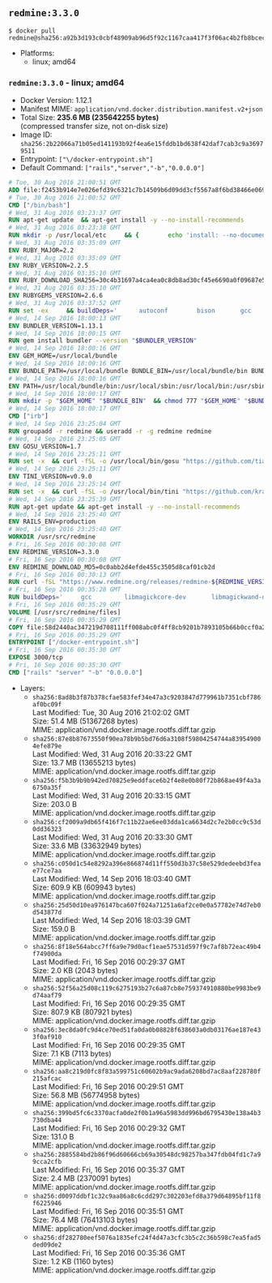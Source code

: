 ## `redmine:3.3.0`

```console
$ docker pull redmine@sha256:a92b3d193c0cbf48909ab96d5f92c1167caa417f3f06ac4b2fb8bceca37f31ea
```

-	Platforms:
	-	linux; amd64

### `redmine:3.3.0` - linux; amd64

-	Docker Version: 1.12.1
-	Manifest MIME: `application/vnd.docker.distribution.manifest.v2+json`
-	Total Size: **235.6 MB (235642255 bytes)**  
	(compressed transfer size, not on-disk size)
-	Image ID: `sha256:2b22066a71b05ed141193b92f4ea6e15fddb1bd638f42daf7cab3c9a36979511`
-	Entrypoint: `["\/docker-entrypoint.sh"]`
-	Default Command: `["rails","server","-b","0.0.0.0"]`

```dockerfile
# Tue, 30 Aug 2016 21:00:51 GMT
ADD file:f2453b914e7e026efd39c6321c7b14509b6d09dd3cf5567a8f6bd38466e06954 in / 
# Tue, 30 Aug 2016 21:00:52 GMT
CMD ["/bin/bash"]
# Wed, 31 Aug 2016 03:23:37 GMT
RUN apt-get update 	&& apt-get install -y --no-install-recommends 		bzip2 		ca-certificates 		curl 		libffi-dev 		libgdbm3 		libssl-dev 		libyaml-dev 		procps 		zlib1g-dev 	&& rm -rf /var/lib/apt/lists/*
# Wed, 31 Aug 2016 03:23:38 GMT
RUN mkdir -p /usr/local/etc 	&& { 		echo 'install: --no-document'; 		echo 'update: --no-document'; 	} >> /usr/local/etc/gemrc
# Wed, 31 Aug 2016 03:35:09 GMT
ENV RUBY_MAJOR=2.2
# Wed, 31 Aug 2016 03:35:09 GMT
ENV RUBY_VERSION=2.2.5
# Wed, 31 Aug 2016 03:35:10 GMT
ENV RUBY_DOWNLOAD_SHA256=30c4b31697a4ca4ea0c8db8ad30cf45e6690a0f09687e5d483c933c03ca335e3
# Wed, 31 Aug 2016 03:35:10 GMT
ENV RUBYGEMS_VERSION=2.6.6
# Wed, 31 Aug 2016 03:37:52 GMT
RUN set -ex 	&& buildDeps=' 		autoconf 		bison 		gcc 		libbz2-dev 		libgdbm-dev 		libglib2.0-dev 		libncurses-dev 		libreadline-dev 		libxml2-dev 		libxslt-dev 		make 		ruby 	' 	&& apt-get update 	&& apt-get install -y --no-install-recommends $buildDeps 	&& rm -rf /var/lib/apt/lists/* 	&& curl -fSL -o ruby.tar.gz "http://cache.ruby-lang.org/pub/ruby/$RUBY_MAJOR/ruby-$RUBY_VERSION.tar.gz" 	&& echo "$RUBY_DOWNLOAD_SHA256 *ruby.tar.gz" | sha256sum -c - 	&& mkdir -p /usr/src/ruby 	&& tar -xzf ruby.tar.gz -C /usr/src/ruby --strip-components=1 	&& rm ruby.tar.gz 	&& cd /usr/src/ruby 	&& { echo '#define ENABLE_PATH_CHECK 0'; echo; cat file.c; } > file.c.new && mv file.c.new file.c 	&& autoconf 	&& ./configure --disable-install-doc 	&& make -j"$(nproc)" 	&& make install 	&& apt-get purge -y --auto-remove $buildDeps 	&& gem update --system $RUBYGEMS_VERSION 	&& rm -r /usr/src/ruby
# Wed, 14 Sep 2016 18:00:13 GMT
ENV BUNDLER_VERSION=1.13.1
# Wed, 14 Sep 2016 18:00:15 GMT
RUN gem install bundler --version "$BUNDLER_VERSION"
# Wed, 14 Sep 2016 18:00:16 GMT
ENV GEM_HOME=/usr/local/bundle
# Wed, 14 Sep 2016 18:00:16 GMT
ENV BUNDLE_PATH=/usr/local/bundle BUNDLE_BIN=/usr/local/bundle/bin BUNDLE_SILENCE_ROOT_WARNING=1 BUNDLE_APP_CONFIG=/usr/local/bundle
# Wed, 14 Sep 2016 18:00:16 GMT
ENV PATH=/usr/local/bundle/bin:/usr/local/sbin:/usr/local/bin:/usr/sbin:/usr/bin:/sbin:/bin
# Wed, 14 Sep 2016 18:00:17 GMT
RUN mkdir -p "$GEM_HOME" "$BUNDLE_BIN" 	&& chmod 777 "$GEM_HOME" "$BUNDLE_BIN"
# Wed, 14 Sep 2016 18:00:17 GMT
CMD ["irb"]
# Wed, 14 Sep 2016 23:25:04 GMT
RUN groupadd -r redmine && useradd -r -g redmine redmine
# Wed, 14 Sep 2016 23:25:05 GMT
ENV GOSU_VERSION=1.7
# Wed, 14 Sep 2016 23:25:11 GMT
RUN set -x 	&& curl -fSL -o /usr/local/bin/gosu "https://github.com/tianon/gosu/releases/download/$GOSU_VERSION/gosu-$(dpkg --print-architecture)" 	&& curl -fSL -o /usr/local/bin/gosu.asc "https://github.com/tianon/gosu/releases/download/$GOSU_VERSION/gosu-$(dpkg --print-architecture).asc" 	&& export GNUPGHOME="$(mktemp -d)" 	&& gpg --keyserver ha.pool.sks-keyservers.net --recv-keys B42F6819007F00F88E364FD4036A9C25BF357DD4 	&& gpg --batch --verify /usr/local/bin/gosu.asc /usr/local/bin/gosu 	&& rm -r "$GNUPGHOME" /usr/local/bin/gosu.asc 	&& chmod +x /usr/local/bin/gosu 	&& gosu nobody true
# Wed, 14 Sep 2016 23:25:11 GMT
ENV TINI_VERSION=v0.9.0
# Wed, 14 Sep 2016 23:25:14 GMT
RUN set -x 	&& curl -fSL -o /usr/local/bin/tini "https://github.com/krallin/tini/releases/download/$TINI_VERSION/tini" 	&& curl -fSL -o /usr/local/bin/tini.asc "https://github.com/krallin/tini/releases/download/$TINI_VERSION/tini.asc" 	&& export GNUPGHOME="$(mktemp -d)" 	&& gpg --keyserver ha.pool.sks-keyservers.net --recv-keys 6380DC428747F6C393FEACA59A84159D7001A4E5 	&& gpg --batch --verify /usr/local/bin/tini.asc /usr/local/bin/tini 	&& rm -r "$GNUPGHOME" /usr/local/bin/tini.asc 	&& chmod +x /usr/local/bin/tini 	&& tini -h
# Wed, 14 Sep 2016 23:25:39 GMT
RUN apt-get update && apt-get install -y --no-install-recommends 		imagemagick 		libmysqlclient18 		libpq5 		libsqlite3-0 				bzr 		git 		mercurial 		openssh-client 		subversion 	&& rm -rf /var/lib/apt/lists/*
# Wed, 14 Sep 2016 23:25:40 GMT
ENV RAILS_ENV=production
# Wed, 14 Sep 2016 23:25:40 GMT
WORKDIR /usr/src/redmine
# Fri, 16 Sep 2016 00:30:08 GMT
ENV REDMINE_VERSION=3.3.0
# Fri, 16 Sep 2016 00:30:08 GMT
ENV REDMINE_DOWNLOAD_MD5=0c0abb2d4efde455c3505d8caf01cb2d
# Fri, 16 Sep 2016 00:30:13 GMT
RUN curl -fSL "https://www.redmine.org/releases/redmine-${REDMINE_VERSION}.tar.gz" -o redmine.tar.gz 	&& echo "$REDMINE_DOWNLOAD_MD5 redmine.tar.gz" | md5sum -c - 	&& tar -xvf redmine.tar.gz --strip-components=1 	&& rm redmine.tar.gz files/delete.me log/delete.me 	&& mkdir -p tmp/pdf public/plugin_assets 	&& chown -R redmine:redmine ./
# Fri, 16 Sep 2016 00:35:28 GMT
RUN buildDeps='		gcc 		libmagickcore-dev 		libmagickwand-dev 		libmysqlclient-dev 		libpq-dev 		libsqlite3-dev 		make 		patch 	' 	&& set -ex 	&& apt-get update && apt-get install -y $buildDeps --no-install-recommends 	&& rm -rf /var/lib/apt/lists/* 	&& bundle install --without development test 	&& for adapter in mysql2 postgresql sqlite3; do 		echo "$RAILS_ENV:" > ./config/database.yml; 		echo "  adapter: $adapter" >> ./config/database.yml; 		bundle install --without development test; 	done 	&& rm ./config/database.yml 	&& apt-get purge -y --auto-remove $buildDeps
# Fri, 16 Sep 2016 00:35:29 GMT
VOLUME [/usr/src/redmine/files]
# Fri, 16 Sep 2016 00:35:29 GMT
COPY file:58d2440ac347219d708111ff008abc0f4ff8cb9201b7893105b66b0ccf0a2521 in / 
# Fri, 16 Sep 2016 00:35:29 GMT
ENTRYPOINT ["/docker-entrypoint.sh"]
# Fri, 16 Sep 2016 00:35:30 GMT
EXPOSE 3000/tcp
# Fri, 16 Sep 2016 00:35:30 GMT
CMD ["rails" "server" "-b" "0.0.0.0"]
```

-	Layers:
	-	`sha256:8ad8b3f87b378cfae583fef34e47a3c9203847d779961b7351cbf786af0bc09f`  
		Last Modified: Tue, 30 Aug 2016 21:02:02 GMT  
		Size: 51.4 MB (51367268 bytes)  
		MIME: application/vnd.docker.image.rootfs.diff.tar.gzip
	-	`sha256:87e8b87673550f90ea78b9b5bd76d6a3108f59804254744a839549004efe879e`  
		Last Modified: Wed, 31 Aug 2016 20:33:22 GMT  
		Size: 13.7 MB (13655213 bytes)  
		MIME: application/vnd.docker.image.rootfs.diff.tar.gzip
	-	`sha256:f5b3b9b9b942ed70825e9eddface6b2f4e8e0b80f72b868ae49f4a3a6750a35f`  
		Last Modified: Wed, 31 Aug 2016 20:33:15 GMT  
		Size: 203.0 B  
		MIME: application/vnd.docker.image.rootfs.diff.tar.gzip
	-	`sha256:cf2009a9db65f416f7c11b22ae6ee03dda1ca6634d2c7e2b0cc9c53d0dd36323`  
		Last Modified: Wed, 31 Aug 2016 20:33:30 GMT  
		Size: 33.6 MB (33632949 bytes)  
		MIME: application/vnd.docker.image.rootfs.diff.tar.gzip
	-	`sha256:c050d1c54e8292a396e866874d11ff550d3b37c58e529dedeebd3feae77ce7aa`  
		Last Modified: Wed, 14 Sep 2016 18:03:40 GMT  
		Size: 609.9 KB (609943 bytes)  
		MIME: application/vnd.docker.image.rootfs.diff.tar.gzip
	-	`sha256:25d50d10ea976147bca607f024a71251a6af2ce0e0a57782e74d7eb0d543877d`  
		Last Modified: Wed, 14 Sep 2016 18:03:39 GMT  
		Size: 159.0 B  
		MIME: application/vnd.docker.image.rootfs.diff.tar.gzip
	-	`sha256:8f18e564abcc7ff6a9e79d0acf1eae57531d597f9c7af8b72eac49b4f74900da`  
		Last Modified: Fri, 16 Sep 2016 00:29:37 GMT  
		Size: 2.0 KB (2043 bytes)  
		MIME: application/vnd.docker.image.rootfs.diff.tar.gzip
	-	`sha256:52f56a25d08c119c6275193b27c6a87cb8e759374910880be9983be9d74aaf79`  
		Last Modified: Fri, 16 Sep 2016 00:29:35 GMT  
		Size: 807.9 KB (807921 bytes)  
		MIME: application/vnd.docker.image.rootfs.diff.tar.gzip
	-	`sha256:3ec8da0fc9d4ce70ed51fa0da0b08828f638603a0db03176ae187e433f0af910`  
		Last Modified: Fri, 16 Sep 2016 00:29:35 GMT  
		Size: 7.1 KB (7113 bytes)  
		MIME: application/vnd.docker.image.rootfs.diff.tar.gzip
	-	`sha256:aa8c219d0fc8f83a599751c60602b9ac9ada6208bd7ac8aaf228780f215afcac`  
		Last Modified: Fri, 16 Sep 2016 00:29:51 GMT  
		Size: 56.8 MB (56774958 bytes)  
		MIME: application/vnd.docker.image.rootfs.diff.tar.gzip
	-	`sha256:399bd5fc6c3370acfa0de2f0b1a96a5983dd996bd6795430e138a4b3730dba44`  
		Last Modified: Fri, 16 Sep 2016 00:29:32 GMT  
		Size: 131.0 B  
		MIME: application/vnd.docker.image.rootfs.diff.tar.gzip
	-	`sha256:2885584bd2b86f96d60666cb69a30548dc98257ba347fdb04fd1c7a99cca2cfb`  
		Last Modified: Fri, 16 Sep 2016 00:35:37 GMT  
		Size: 2.4 MB (2370091 bytes)  
		MIME: application/vnd.docker.image.rootfs.diff.tar.gzip
	-	`sha256:d0097ddbf1c32c9aa86a8c6cdd297c302203efd8a379d64895bf11f8f6225946`  
		Last Modified: Fri, 16 Sep 2016 00:35:51 GMT  
		Size: 76.4 MB (76413103 bytes)  
		MIME: application/vnd.docker.image.rootfs.diff.tar.gzip
	-	`sha256:df282780eef5076a1835efc24f4d47a3cfc3b5c2c36b598c7ea5fad5ded09de2`  
		Last Modified: Fri, 16 Sep 2016 00:35:36 GMT  
		Size: 1.2 KB (1160 bytes)  
		MIME: application/vnd.docker.image.rootfs.diff.tar.gzip
